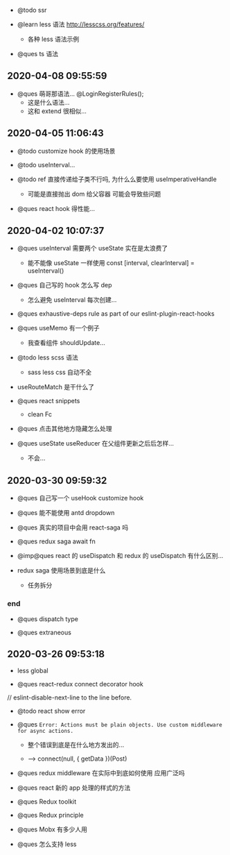 -   @todo ssr

-   @learn less 语法 http://lesscss.org/features/

    -   各种 less 语法示例

-   @ques ts 语法

## 2020-04-08 09:55:59

-   @ques 萌哥那语法... @LoginRegisterRules();
    -   这是什么语法...
    -   这和 extend 很相似...

## 2020-04-05 11:06:43

-   @todo customize hook 的使用场景

*   @todo useInterval...

*   @todo ref 直接传递给子类不行吗, 为什么么要使用 useImperativeHandle

    -   可能是直接抛出 dom 给父容器 可能会导致些问题

*   @ques react hook 得性能...

## 2020-04-02 10:07:37

-   @ques useInterval 需要两个 useState 实在是太浪费了

    -   能不能像 useState 一样使用 const [interval, clearInterval] = useInterval()

-   @ques 自己写的 hook 怎么写 dep

    -   怎么避免 useInterval 每次创建...

*   @ques exhaustive-deps rule as part of our eslint-plugin-react-hooks

*   @ques useMemo 有一个例子

    -   我查看组件 shouldUpdate...

*   @todo less scss 语法

    -   sass less css 自动不全

*   useRouteMatch 是干什么了

*   @ques react snippets

    -   clean Fc

*   @ques 点击其他地方隐藏怎么处理
*   @ques useState useReducer 在父组件更新之后后怎样...
    -   不会...

## 2020-03-30 09:59:32

-   @ques 自己写一个 useHook customize hook

-   @ques 能不能使用 antd dropdown

-   @ques 真实的项目中会用 react-saga 吗

-   @ques redux saga await fn

-   @imp@ques react 的 useDispatch 和 redux 的 useDispatch 有什么区别...

-   redux saga 使用场景到底是什么
    -   任务拆分

### end

-   @ques dispatch type

-   @ques extraneous

## 2020-03-26 09:53:18

-   less global

-   @ques react-redux connect decorator hook

// eslint-disable-next-line to the line before.

-   @todo react show error

-   @ques `Error: Actions must be plain objects. Use custom middleware for async actions.`

    -   整个错误到底是在什么地方发出的...

    -   --> connect(null, { getData })(Post)

-   @ques redux middleware 在实际中到底如何使用 应用广泛吗

-   @ques react 新的 app 处理的样式的方法

-   @ques Redux toolkit

-   @ques Redux principle

-   @ques Mobx 有多少人用

*   @ques 怎么支持 less
